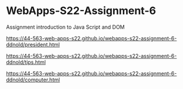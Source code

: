 # WebApps-S22-Assignment-6
Assignment introduction to Java Script and DOM

https://44-563-web-apps-s22.github.io/webapps-s22-assignment-6-ddnold/president.html

https://44-563-web-apps-s22.github.io/webapps-s22-assignment-6-ddnold/tips.html

https://44-563-web-apps-s22.github.io/webapps-s22-assignment-6-ddnold/computer.html